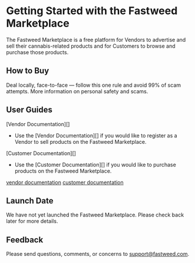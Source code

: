 # Getting Started with the Fastweed Marketplace

The Fastweed Marketplace is a free platform for Vendors to advertise and sell their cannabis-related products and for Customers to browse and purchase those products. 

## How to Buy



Deal locally, face-to-face — follow this one rule and avoid 99% of scam attempts. More information on personal safety and scams.

## User Guides

[Vendor Documentation][]
* Use the [Vendor Documentation][] if you would like to register as a Vendor to sell products on the Fastweed Marketplace.

[Customer Documentation][]
* Use the [Customer Documentation][] if you would like to purchase products on the Fastweed Marketplace.

[vendor documentation](/vendor/getting-started.md)
[customer documentation](/customer/getting-started.md)

## Launch Date

We have not yet launched the Fastweed Marketplace. Please check back later for more details.

## Feedback

Please send questions, comments, or concerns to support@fastweed.com.
